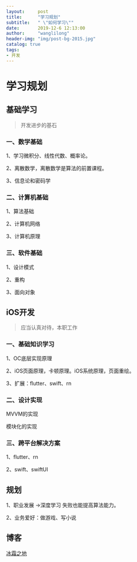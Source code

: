 ```yaml
---
layout:     post
title:      "学习规划"
subtitle:   " \"如何学习\""
date:       2019-12-6 12:13:00
author:     "wanglilong"
header-img: "img/post-bg-2015.jpg"
catalog: true
tags:
- 开发
---
```


# 学习规划

## 基础学习

> 开发进步的基石

### 一、数学基础

1、学习微积分、线性代数、概率论。

2、离散数学，离散数学是算法的前置课程。

3、信息论和密码学

### 二、计算机基础

1、算法基础

2、计算机网络

3、计算机原理

### 三、软件基础

1、设计模式

2、重构

3、面向对象



## iOS开发

> 应当认真对待，本职工作

### 一、基础知识学习

1、OC底层实现原理

2、iOS页面原理，卡顿原理。iOS系统原理，页面重绘。

3、扩展：flutter、swift、rn

### 二、设计实现

MVVM的实现

模块化的实现

### 三、跨平台解决方案

1、flutter、rn

2、swift、swiftUI



## 规划

1、职业发展 ->深度学习     失败也能提高算法能力。

2、业务爱好：做游戏、写小说



## 博客

[冰霜之地](https://halfrost.com/)

